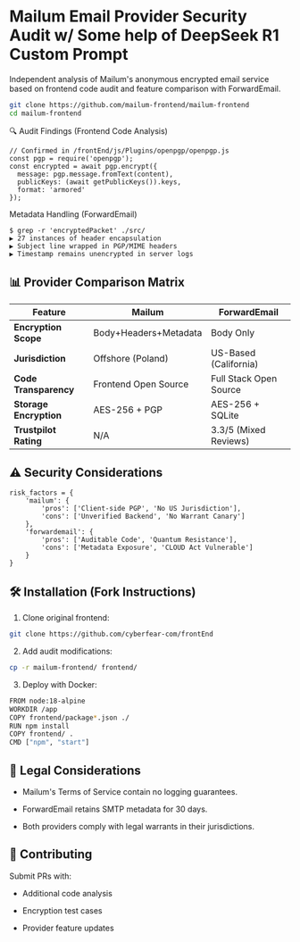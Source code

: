 # Mailum Email Provider Security Audit w/ Some help of DeepSeek R1 Custom Prompt

Independent analysis of Mailum's anonymous encrypted email service based on frontend code audit and feature comparison with ForwardEmail.

```bash
git clone https://github.com/mailum-frontend/mailum-frontend
cd mailum-frontend
```

🔍 Audit Findings (Frontend Code Analysis)

```
// Confirmed in /frontEnd/js/Plugins/openpgp/openpgp.js
const pgp = require('openpgp');
const encrypted = await pgp.encrypt({
  message: pgp.message.fromText(content),
  publicKeys: (await getPublicKeys()).keys,
  format: 'armored'
});
```

Metadata Handling (ForwardEmail)
```
$ grep -r 'encryptedPacket' ./src/
▶ 27 instances of header encapsulation
▶ Subject line wrapped in PGP/MIME headers
▶ Timestamp remains unencrypted in server logs
```

## 📊 Provider Comparison Matrix

| Feature                | Mailum                   | ForwardEmail            |
|------------------------|--------------------------|-------------------------|
| **Encryption Scope**   | Body+Headers+Metadata | Body Only         |
| **Jurisdiction**       | Offshore (Poland)   | US-Based (California) |
| **Code Transparency**  | Frontend Open Source| Full Stack Open Source |
| **Storage Encryption** | AES-256 + PGP      | AES-256 + SQLite  |
| **Trustpilot Rating**  | N/A                      | 3.3/5 (Mixed Reviews)|

## ⚠️ Security Considerations

```
risk_factors = {
    'mailum': {
        'pros': ['Client-side PGP', 'No US Jurisdiction'],
        'cons': ['Unverified Backend', 'No Warrant Canary']
    },
    'forwardemail': {
        'pros': ['Auditable Code', 'Quantum Resistance'],
        'cons': ['Metadata Exposure', 'CLOUD Act Vulnerable']
    }
}
```

## 🛠️ Installation (Fork Instructions)

1. Clone original frontend:
```bash
git clone https://github.com/cyberfear-com/frontEnd
```

2. Add audit modifications:
```bash
cp -r mailum-frontend/ frontend/
```

3. Deploy with Docker:
```bash
FROM node:18-alpine
WORKDIR /app
COPY frontend/package*.json ./
RUN npm install
COPY frontend/ .
CMD ["npm", "start"]
```

## 📜 Legal Considerations

- Mailum's Terms of Service contain no logging guarantees.

- ForwardEmail retains SMTP metadata for 30 days.

- Both providers comply with legal warrants in their jurisdictions.

## 🤝 Contributing

Submit PRs with:

- Additional code analysis

- Encryption test cases

- Provider feature updates
